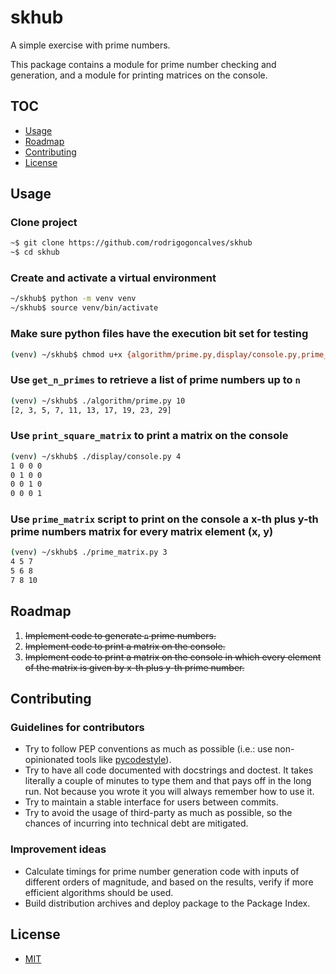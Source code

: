 # skhub
A simple exercise with prime numbers.

This package contains a module for prime number checking and generation, and a module for printing matrices on the console.


## TOC

-   [Usage](#usage)
-   [Roadmap](#roadmap)
-   [Contributing](#contributing)
-   [License](#license)


## Usage

### Clone project

```bash
~$ git clone https://github.com/rodrigogoncalves/skhub
~$ cd skhub
```

### Create and activate a virtual environment

```bash
~/skhub$ python -m venv venv
~/skhub$ source venv/bin/activate
```

### Make sure python files have the execution bit set for testing

```bash
(venv) ~/skhub$ chmod u+x {algorithm/prime.py,display/console.py,prime_matrix.py}
```

### Use `get_n_primes` to retrieve a list of prime numbers up to `n`

```bash
(venv) ~/skhub$ ./algorithm/prime.py 10
[2, 3, 5, 7, 11, 13, 17, 19, 23, 29]
```

### Use `print_square_matrix` to print a matrix on the console

```bash
(venv) ~/skhub$ ./display/console.py 4
1 0 0 0
0 1 0 0
0 0 1 0
0 0 0 1
```

### Use `prime_matrix` script to print on the console a x-th plus y-th prime numbers matrix for every matrix element (x, y)

```bash
(venv) ~/skhub$ ./prime_matrix.py 3
4 5 7
5 6 8
7 8 10
```


## Roadmap

1.  ~~Implement code to generate `n` prime numbers.~~
1.  ~~Implement code to print a matrix on the console.~~
1.  ~~Implement code to print a matrix on the console in which every element of the matrix is given by x-th plus y-th prime number.~~


## Contributing

### Guidelines for contributors

-   Try to follow PEP conventions as much as possible (i.e.: use non-opinionated tools like [pycodestyle](https://github.com/PyCQA/pycodestyle)).
-   Try to have all code documented with docstrings and doctest. It takes literally a couple of minutes to type them and that pays off in the long run. Not because you wrote it you will always remember how to use it.
-   Try to maintain a stable interface for users between commits.
-   Try to avoid the usage of third-party as much as possible, so the chances of incurring into technical debt are mitigated.


### Improvement ideas

-   Calculate timings for prime number generation code with inputs of different orders of magnitude, and based on the results, verify if more efficient algorithms should be used.
-   Build distribution archives and deploy package to the Package Index.


## License

-   [MIT](https://opensource.org/licenses/MIT)
